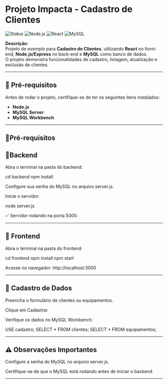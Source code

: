 #  Projeto Impacta - Cadastro de Clientes

![Status](https://img.shields.io/badge/status-em%20desenvolvimento-yellow)
![Node.js](https://img.shields.io/badge/Back--end-Node.js-brightgreen)
![React](https://img.shields.io/badge/Front--end-React-blue)
![MySQL](https://img.shields.io/badge/Banco-MySQL-orange)

**Descrição:**  
Projeto de exemplo para **Cadastro de Clientes**, utilizando **React** no front-end, **Node.js/Express** no back-end e **MySQL** como banco de dados.  
O projeto demonstra funcionalidades de cadastro, listagem, atualização e exclusão de clientes.

---

## 🔧 Pré-requisitos

Antes de rodar o projeto, certifique-se de ter os seguintes itens instalados:

- **Node.js**
- **MySQL Server**: 
- **MySQL Workbench**
---


## 🚀Pré-requisitos

## 🔹Backend

Abra o terminal na pasta do backend:

cd backend
npm install


Configure sua senha do MySQL no arquivo server.js.

Inicie o servidor:

node server.js


✅ Servidor rodando na porta 5000.

---

## 🔹 Frontend

Abra o terminal na pasta do frontend:

cd frontend
npm install
npm start


Acesse no navegador: http://localhost:3000

---

## 📝 Cadastro de Dados

Preencha o formulário de clientes ou equipamentos.

Clique em  Cadastrar.

Verifique os dados no MySQL Workbench:

USE cadastro;
SELECT * FROM clientes;
SELECT * FROM equipamentos;

---

## ⚠️ Observações Importantes

Configure a senha do MySQL no arquivo server.js.

Certifique-se de que o MySQL está rodando antes de iniciar o backend.

---

